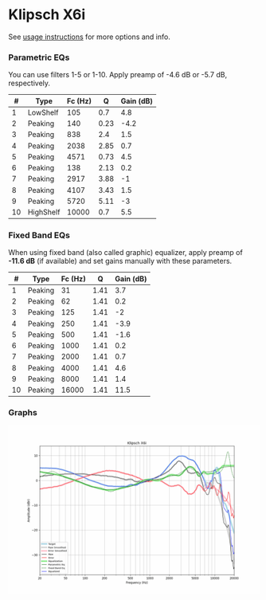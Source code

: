 # Klipsch X6i
See [usage instructions](https://github.com/jaakkopasanen/AutoEq#usage) for more options and info.

### Parametric EQs
You can use filters 1-5 or 1-10. Apply preamp of -4.6 dB or -5.7 dB, respectively.

|   # | Type      |   Fc (Hz) |    Q |   Gain (dB) |
|-----|-----------|-----------|------|-------------|
|   1 | LowShelf  |       105 | 0.7  |         4.8 |
|   2 | Peaking   |       140 | 0.23 |        -4.2 |
|   3 | Peaking   |       838 | 2.4  |         1.5 |
|   4 | Peaking   |      2038 | 2.85 |         0.7 |
|   5 | Peaking   |      4571 | 0.73 |         4.5 |
|   6 | Peaking   |       138 | 2.13 |         0.2 |
|   7 | Peaking   |      2917 | 3.88 |        -1   |
|   8 | Peaking   |      4107 | 3.43 |         1.5 |
|   9 | Peaking   |      5720 | 5.11 |        -3   |
|  10 | HighShelf |     10000 | 0.7  |         5.5 |

### Fixed Band EQs
When using fixed band (also called graphic) equalizer, apply preamp of **-11.6 dB** (if available) and set gains manually with these parameters.

|   # | Type    |   Fc (Hz) |    Q |   Gain (dB) |
|-----|---------|-----------|------|-------------|
|   1 | Peaking |        31 | 1.41 |         3.7 |
|   2 | Peaking |        62 | 1.41 |         0.2 |
|   3 | Peaking |       125 | 1.41 |        -2   |
|   4 | Peaking |       250 | 1.41 |        -3.9 |
|   5 | Peaking |       500 | 1.41 |        -1.6 |
|   6 | Peaking |      1000 | 1.41 |         0.2 |
|   7 | Peaking |      2000 | 1.41 |         0.7 |
|   8 | Peaking |      4000 | 1.41 |         4.6 |
|   9 | Peaking |      8000 | 1.41 |         1.4 |
|  10 | Peaking |     16000 | 1.41 |        11.5 |

### Graphs
![](./Klipsch%20X6i.png)
